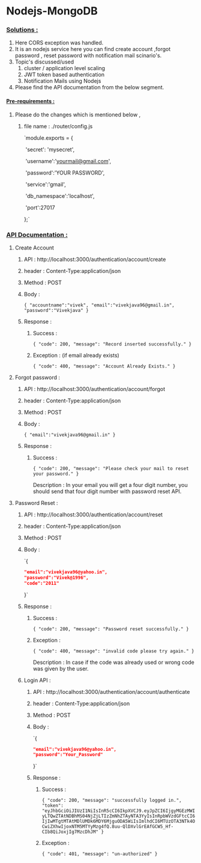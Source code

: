 # Nodejs-MongoDB

### <u>Solutions :</u> 

1. Here CORS exception was handled.
2. It is an nodejs service here you can find create account ,forgot password , reset password with notification mail scinario's.  
3. Topic's discussed/used
   1. cluster / application level scaling
   2. JWT token based authentication
   3. Notification Mails using Nodejs
4. Please find the API documentation from the below segment.

#### <u>Pre-requirements :</u> 

 1. Please do the changes which is mentioned below ,

     1. file name : ./router/config.js

        `module.exports = {

        ​    'secret': 'mysecret',

        ​    'username':'yourmail@gmail.com',

        ​    'password':'YOUR PASSWORD',

        ​    'service':'gmail',

        ​    'db_namespace':'localhost',

        ​    'port':27017

          };`

    

### <u>API Documentation :</u> 

1. Create Account 

   1. API : http://localhost:3000/authentication/account/create 

   2. header : Content-Type:application/json

   3. Method : POST

   4. Body : 

      `{
      	"accountname":"vivek",
      	"email":"vivekjava96@gmail.in",
      	"password":"Vivekjava"
      }`

   5. Response : 

      1. Success : 

         `{
             "code": 200,
             "message": "Record inserted successfully."
         }`

      2. Exception :  (if email already exists)

         `{
             "code": 400,
             "message": "Account Already Exists."
         }`

2. Forgot password : 

   1. API : http://localhost:3000/authentication/account/forgot 

   2. header : Content-Type:application/json

   3. Method : POST

   4. Body : 

      `{
      	"email":"vivekjava96@gmail.in"
      }`

   5. Response : 

      1. Success : 

         `{
             "code": 200,
             "message": "Please check your mail to reset your password."
         }`

         Description : In your email you will get a four digit number, you should send that four digit number with password reset API.

3. Password Reset : 

   1. API : http://localhost:3000/authentication/account/reset 

   2. header : Content-Type:application/json

   3. Method : POST

   4. Body : 

      `{
      	

      ```json
      "email":"vivekjava96@yahoo.in",
      "password":"Vivek@1996",
      "code":"2011"
      ```
      }`

   5. Response : 

      1. Success : 

         `{
             "code": 200,
             "message": "Password reset successfully."
         }`

      2. Exception : 

         `{
             "code": 400,
             "message": "invalid code please try again."
         }`

         Description : In case if the code was already used or wrong code was given by the user.

   6. Login API : 

      1. API : http://localhost:3000/authentication/account/authenticate  

      2. header : Content-Type:application/json

      3. Method : POST

      4. Body : 

         `{
         	

         ```json
         "email":"vivekjava96@yahoo.in",
         "password":"Your_Password"
         ```
         }`

      5. Response : 

         1. Success : 

            `{
                "code": 200,
                "message": "successfully logged in.",
                "token": "eyJhbGciOiJIUzI1NiIsInR5cCI6IkpXVCJ9.eyJpZCI6IjgyMGEzMWIyLTQwZTAtNDBhMS04NjZjLTIzZmNhZTAyNTA3YyIsInRpbWVzdGFtcCI6IjIwMTgtMTAtMDlUMDk6MDY6MjguODA5WiIsImlhdCI6MTUzOTA3NTk4OCwiZXhwIjoxNTM5MTYyMzg4fQ.8uu-QlDXvlGrEAfGCW5_Hf-CIb8QiJoxjIg7MzcDhJM"
            }`

         2. Exception : 

            `{
                "code": 401,
                "message": "un-authorized"
            }`


